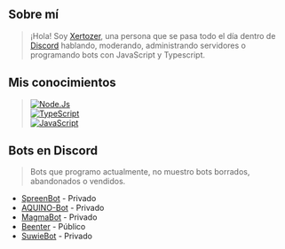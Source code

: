 ## Sobre mí
> ¡Hola! Soy [Xertozer](https://twitter.com/Xertozer), una persona que se pasa todo el día dentro de [Discord](https://discord.com/users/604845582032306215) hablando, moderando, administrando servidores o programando bots con JavaScript y Typescript.

## Mis conocimientos
> [![Node.Js](https://img.shields.io/badge/Node.JS-339933?style=for-the-badge&logo=node.js&logoColor=white&labelColor=101010)]()<br/>
> [![TypeScript](https://img.shields.io/badge/TypeScript-3b85d1?style=for-the-badge&logo=typescript&logoColor=white&labelColor=101010)]()<br/>
> [![JavaScript](https://img.shields.io/badge/JavaScript-F7DF1E?style=for-the-badge&logo=javascript&logoColor=white&labelColor=101010)]()<br/>

## Bots en Discord
> Bots que programo actualmente, no muestro bots borrados, abandonados o vendidos.

- [SpreenBot](https://discord.gg/spreen) - Privado
- [AQUINO-Bot](https://discord.gg/aquino) - Privado
- [MagmaBot](https://discord.gg/magmaboi) - Privado
- [Beenter](https://discord.gg/RzrxCuFykW) - Público
- [SuwieBot](https://discord.gg/suwie) - Privado
